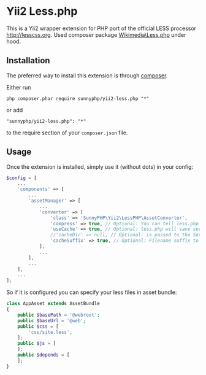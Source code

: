 Yii2 Less.php
=============
This is a Yii2 wrapper extension for PHP port of the official LESS processor http://lesscss.org.
Used composer package [Wikimedia\Less.php](https://packagist.org/packages/wikimedia/less.php) under hood.

Installation
------------

The preferred way to install this extension is through [composer](http://getcomposer.org/download/).

Either run

```
php composer.phar require sunnyphp/yii2-less.php "*"
```

or add

```
"sunnyphp/yii2-less.php": "*"
```

to the require section of your `composer.json` file.


Usage
-----

Once the extension is installed, simply use it (without dots) in your config:

```php
$config = [
    ...
    'components' => [
		...
        'assetManager' => [
            ...
            'converter' => [
                'class' => 'SunnyPHP\Yii2\LessPHP\AssetConverter',
                'compress' => true, // Optional: You can tell less.php to remove comments and whitespace to generate minimized css files.
                'useCache' => true, // Optional: less.php will save serialized parser data for each .less file. Faster, but more memory-intense.
                //'cacheDir' => null, // Optional: is passed to the SetCacheDir() method. Default cache directory in composer package directory.
                'cacheSuffix' => true, // Optional: Filename suffix to avoid the browser cache and force recompiling by configuration changes
            ],
			...
        ],
		...
	],
	...
];
```

So if it is configured you can specify your less files in asset bundle:

```php
class AppAsset extends AssetBundle
{
    public $basePath = '@webroot';
    public $baseUrl = '@web';
    public $css = [
        'css/site.less',
    ];
    public $js = [
    ];
    public $depends = [
    ];
}
```
